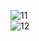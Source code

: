 
<img class="w75percent" src="/images/bt/us/sd1.jpg" alt="11"><br>
<img class="w75percent" src="/images/bt/us/sd2.jpg" alt="12">
